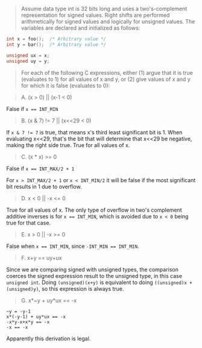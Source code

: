 > Assume data type int is 32 bits long and uses a two's-complement
representation for signed values. Right shifts are performed arithmetically for
signed values and logically for unsigned values. The variables are declared and
initialized as follows:
```c
int x = foo();  /* Arbitrary value */
int y = bar();  /* Arbitrary value */

unsigned ux = x;
unsigned uy = y;
```
> For each of the following C expressions, either (1) argue that it is true
(evaluates to 1) for all values of x and y, or (2) give values of x and y for
which it is false (evaluates to 0):

> A. (x > 0) || (x-1 < 0)

False if `x == INT_MIN`

> B. (x & 7) != 7 || (x<<29 < 0)

If `x & 7 != 7` is true, that means x's third least significant bit is 1.
When evaluating x<<29, that's the bit that will determine that x<<29 be
negative, making the right side true.
True for all values of x.

> C. (x * x) >= 0

False if `x == INT_MAX/2 + 1`

For `x > INT_MAX/2 + 1` or `x < INT_MIN/2` it will be false if the most
significant bit results in 1 due to overflow.

> D. x < 0 || -x <= 0

True for all values of x. The only type of overflow in two's complement
additive inverses is for `x == INT_MIN`, which is avoided due to `x < 0`
being true for that case.

> E. x > 0 || -x >= 0

False when `x == INT_MIN`, since `-INT_MIN == INT_MIN`.

> F. x+y == uy+ux

Since we are comparing signed with unsigned types, the comparison coerces
the signed expression result to the unsigned type, in this case `unsigned int`.
Doing `(unsigned)(x+y)` is equivalent to doing `((unsigned)x + (unsigned)y)`,
so this expression is always true.

> G. x*~y + uy*ux == -x

```
~y = -y-1
x*(-y-1) + uy*ux == -x
-x*y-x+x*y == -x
-x == -x
```
Apparently this derivation is legal.
